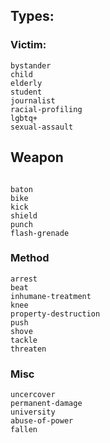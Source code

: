 ## Types:  
  
### Victim:
```
bystander  
child  
elderly  
student  
journalist  
racial-profiling  
lgbtq+  
sexual-assault  
```  
## Weapon 
```
  
baton  
bike  
kick  
shield  
punch 
flash-grenade  

```
  
### Method  
```
arrest  
beat  
inhumane-treatment  
knee  
property-destruction  
push  
shove  
tackle  
threaten  
```
  
### Misc
```
uncercover  
permanent-damage  
university 
abuse-of-power
fallen
```
